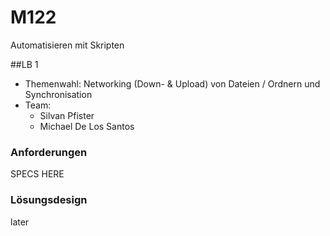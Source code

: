 # M122
Automatisieren mit Skripten

##LB 1

 - Themenwahl: Networking (Down- & Upload) von Dateien / Ordnern und Synchronisation
 - Team: 
    - Silvan Pfister
    - Michael De Los Santos

### Anforderungen

 SPECS HERE
 
### Lösungsdesign

later
